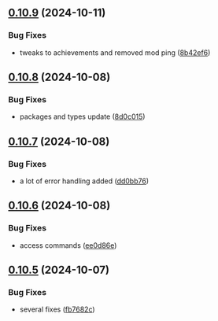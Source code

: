 ## [0.10.9](https://github.com/Torwent/wasp-discord/compare/v0.10.8...v0.10.9) (2024-10-11)


### Bug Fixes

* tweaks to achievements and removed mod ping ([8b42ef6](https://github.com/Torwent/wasp-discord/commit/8b42ef66294e2096566cdb15c79cf9e897fdf6a4))



## [0.10.8](https://github.com/Torwent/wasp-discord/compare/v0.10.7...v0.10.8) (2024-10-08)


### Bug Fixes

* packages and types update ([8d0c015](https://github.com/Torwent/wasp-discord/commit/8d0c015f55c74c7983da22b57fdbb982d00a8f3d))



## [0.10.7](https://github.com/Torwent/wasp-discord/compare/v0.10.6...v0.10.7) (2024-10-08)


### Bug Fixes

* a lot of error handling added ([dd0bb76](https://github.com/Torwent/wasp-discord/commit/dd0bb769024e315c999e9f811cb019a784064fae))



## [0.10.6](https://github.com/Torwent/wasp-discord/compare/v0.10.5...v0.10.6) (2024-10-08)


### Bug Fixes

* access commands ([ee0d86e](https://github.com/Torwent/wasp-discord/commit/ee0d86ef05ff9c65b813f21f7850930532fb8f8a))



## [0.10.5](https://github.com/Torwent/wasp-discord/compare/v0.10.4...v0.10.5) (2024-10-07)


### Bug Fixes

* several fixes ([fb7682c](https://github.com/Torwent/wasp-discord/commit/fb7682cf1824acc757e9165a181fa191a799a939))



